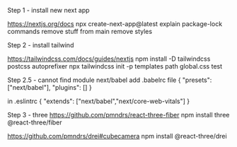 
Step 1 - install new next app

https://nextjs.org/docs
npx create-next-app@latest
explain package-lock commands
remove stuff from main
remove styles

Step 2 - install tailwind

https://tailwindcss.com/docs/guides/nextjs
npm install -D tailwindcss postcss autoprefixer
npx tailwindcss init -p
templates path
global.css
test

Step 2.5 - cannot find module next/babel
add .babelrc file
{
  "presets": ["next/babel"],
  "plugins": []
}

in .eslintrc
{
  "extends": ["next/babel","next/core-web-vitals"]
}

Step 3 - three
https://github.com/pmndrs/react-three-fiber
npm install three @react-three/fiber

https://github.com/pmndrs/drei#cubecamera
npm install @react-three/drei